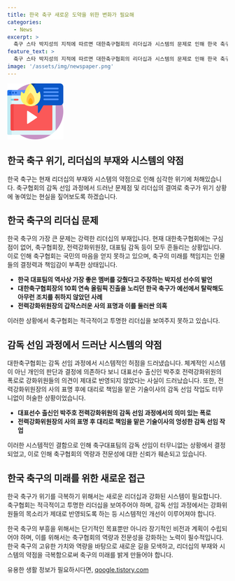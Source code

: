 ```yaml
---
title: 한국 축구 새로운 도약을 위한 변화가 필요해
categories:
  - News
excerpt: >
  축구 스타 박지성의 지적에 따르면 대한축구협회의 리더십과 시스템의 문제로 인해 한국 축구가 위기에 빠진 상황. 홍명보 감독 선임에 대한 후폭풍 속에서도 축구 감독 선임 과정의 허점, 개인의 판단과 결정에 의존하는 문제가 드러나며 국민들의 불만이 증폭. 현재의 상황에서는 한국 축구의 미래가 불투명한 상황이며, 대한축구협회의 처리 수준은 국격에 맞지 않는다는 비판이 제기됨. 6월 말 전력강화위원장이 갑자기 사의를 표명한 점도 현재 상황을 반영하는 중요한 요소로 지적된다.
feature_text: >
  축구 스타 박지성의 지적에 따르면 대한축구협회의 리더십과 시스템의 문제로 인해 한국 축구가 위기에 빠진 상황. 홍명보 감독 선임에 대한 후폭풍 속에서도 축구 감독 선임 과정의 허점, 개인의 판단과 결정에 의존하는 문제가 드러나며 국민들의 불만이 증폭. 현재의 상황에서는 한국 축구의 미래가 불투명한 상황이며, 대한축구협회의 처리 수준은 국격에 맞지 않는다는 비판이 제기됨. 6월 말 전력강화위원장이 갑자기 사의를 표명한 점도 현재 상황을 반영하는 중요한 요소로 지적된다.
image: '/assets/img/newspaper.png'
---
```


<p><img src="/assets/img/news.png" alt="rentncar 속보" /></p>

<h2 data-ke-size="size26">한국 축구 위기, 리더십의 부재와 시스템의 약점</h2>

<p data-ke-size="size16">한국 축구는 현재 리더십의 부재와 시스템의 약점으로 인해 심각한 위기에 처해있습니다. 축구협회의 감독 선임 과정에서 드러난 문제점 및 리더십의 결여로 축구가 위기 상황에 놓여있는 현실을 짚어보도록 하겠습니다.</p>

<h2 data-ke-size="size24">한국 축구의 리더십 문제</h2>

<p data-ke-size="size16">한국 축구의 가장 큰 문제는 강력한 리더십의 부재입니다. 현재 대한축구협회에는 구심점이 없어, 축구협회장, 전력강화위원장, 대표팀 감독 등이 모두 흔들리는 상황입니다. 이로 인해 축구협회는 국민의 마음을 얻지 못하고 있으며, 축구의 미래를 책임지는 인물들의 결정력과 책임감이 부족한 상태입니다.</p>

<ul>
<li><b>한국 대표팀의 역사상 가장 좋은 멤버를 갖췄다고 주장하는 박지성 선수의 발언</b></li>
<li><b>대한축구협회장의 10회 연속 올림픽 진출을 노리던 한국 축구가 예선에서 탈락해도 아무런 조치를 취하지 않았던 사례</b></li>
<li><b>전력강화위원장의 갑작스러운 사의 표명과 이를 둘러싼 의혹</b></li>
</ul>

<p data-ke-size="size16">이러한 상황에서 축구협회는 적극적이고 투명한 리더십을 보여주지 못하고 있습니다.</p>

<h2 data-ke-size="size24">감독 선임 과정에서 드러난 시스템의 약점</h2>

<p data-ke-size="size16">대한축구협회는 감독 선임 과정에서 시스템적인 허점을 드러냈습니다. 체계적인 시스템이 아닌 개인의 판단과 결정에 의존하다 보니 대표선수 출신인 박주호 전력강화위원의 폭로로 강화위원들의 의견이 제대로 반영되지 않았다는 사실이 드러났습니다. 또한, 전력강화위원장의 사의 표명 후에 대리로 책임을 맡은 기술이사의 감독 선임 작업도 터무니없이 허술한 상황이었습니다.</p>

<ul>
<li><b>대표선수 출신인 박주호 전력강화위원의 감독 선임 과정에서의 의미 있는 폭로</b></li>
<li><b>전력강화위원장의 사의 표명 후 대리로 책임을 맡은 기술이사의 엉성한 감독 선임 작업</b></li>
</ul>

<p data-ke-size="size16">이러한 시스템적인 결함으로 인해 축구대표팀의 감독 선임이 터무니없는 상황에서 결정되었고, 이로 인해 축구협회의 역량과 전문성에 대한 신뢰가 훼손되고 있습니다.</p>

<h2 data-ke-size="size24">한국 축구의 미래를 위한 새로운 접근</h2>

<p data-ke-size="size16">한국 축구가 위기를 극복하기 위해서는 새로운 리더십과 강화된 시스템이 필요합니다. 축구협회는 적극적이고 투명한 리더십을 보여주어야 하며, 감독 선임 과정에서는 강화위원들의 목소리가 제대로 반영되도록 하는 등 시스템적인 개선이 이루어져야 합니다.</p>

<p data-ke-size="size16">한국 축구의 부흥을 위해서는 단기적인 목표뿐만 아니라 장기적인 비전과 계획이 수립되어야 하며, 이를 위해서는 축구협회의 역량과 전문성을 강화하는 노력이 필수적입니다. 한국 축구의 고유한 가치와 역량을 바탕으로 새로운 길을 모색하고, 리더십의 부재와 시스템의 약점을 극복함으로써 축구의 미래를 밝게 만들어야 합니다.</p>
유용한 생활 정보가 필요하시다면, <a href="https://qoogle.tistory.com" rel="dofollow">qoogle.tistory.com</a>


